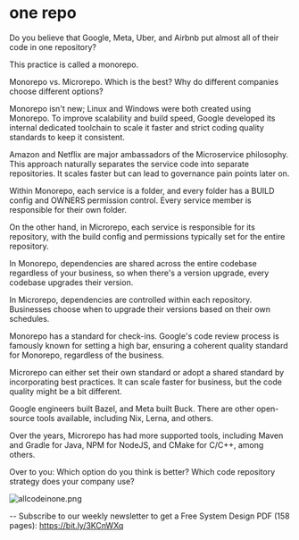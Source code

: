 # one repo

Do you believe that Google, Meta, Uber, and Airbnb put almost all of their code in one repository? 
 
This practice is called a monorepo. 
 
Monorepo vs. Microrepo. Which is the best? Why do different companies choose different options? 
 
Monorepo isn't new; Linux and Windows were both created using Monorepo. To improve scalability and build speed, Google developed its internal dedicated toolchain to scale it faster and strict coding quality standards to keep it consistent. 
 
Amazon and Netflix are major ambassadors of the Microservice philosophy. This approach naturally separates the service code into separate repositories. It scales faster but can lead to governance pain points later on. 
 
Within Monorepo, each service is a folder, and every folder has a BUILD config and OWNERS permission control. Every service member is responsible for their own folder. 
 
On the other hand, in Microrepo, each service is responsible for its repository, with the build config and permissions typically set for the entire repository. 
 
In Monorepo, dependencies are shared across the entire codebase regardless of your business, so when there's a version upgrade, every codebase upgrades their version. 
 
In Microrepo, dependencies are controlled within each repository. Businesses choose when to upgrade their versions based on their own schedules. 
 
Monorepo has a standard for check-ins. Google's code review process is famously known for setting a high bar, ensuring a coherent quality standard for Monorepo, regardless of the business. 
 
Microrepo can either set their own standard or adopt a shared standard by incorporating best practices. It can scale faster for business, but the code quality might be a bit different. 
 
Google engineers built Bazel, and Meta built Buck. There are other open-source tools available, including Nix, Lerna, and others. 
 
Over the years, Microrepo has had more supported tools, including Maven and Gradle for Java, NPM for NodeJS, and CMake for C/C++, among others. 
 
Over to you: Which option do you think is better? Which code repository strategy does your company use? 

![allcodeinone.png](./pic/allcodeinone.png)

-- 
Subscribe to our weekly newsletter to get a Free System Design PDF (158 pages): https://bit.ly/3KCnWXq

